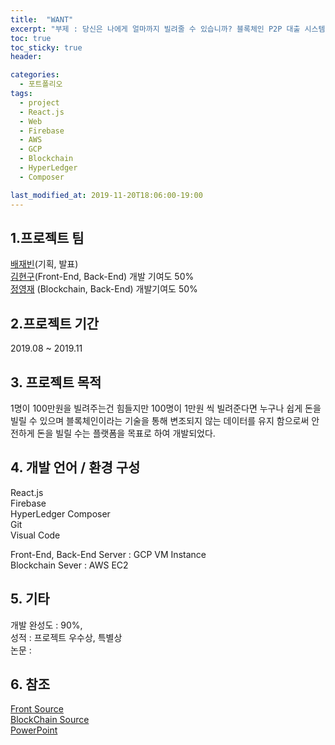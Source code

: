 ```yaml
---
title:  "WANT"
excerpt: "부제 : 당신은 나에게 얼마까지 빌려줄 수 있습니까? 블록체인 P2P 대출 시스템 프로젝트"
toc: true
toc_sticky: true
header:

categories:
  - 포트폴리오
tags:
  - project
  - React.js
  - Web
  - Firebase
  - AWS
  - GCP
  - Blockchain
  - HyperLedger
  - Composer

last_modified_at: 2019-11-20T18:06:00-19:00
---
```


## 1.프로젝트 팀
[배재빈](https://github.com/BaeJaebin)(기획, 발표)    
[김현구](https://github.com/black9)(Front-End, Back-End) 개발 기여도 50%     
[정영재](https://github.com/dizstar94) (Blockchain, Back-End) 개발기여도 50%  


## 2.프로젝트 기간
2019.08 ~ 2019.11

## 3. 프로젝트 목적
1명이 100만원을 빌려주는건 힘들지만 100명이 1만원 씩 빌려준다면 누구나 쉽게 돈을 빌릴 수 있으며 블록체인이라는 기술을 통해 변조되지 않는 데이터를 유지 함으로써 안전하게 돈을 빌릴 수는 플랫폼을 목표로 하여 개발되었다.

## 4. 개발 언어 / 환경 구성 
React.js  
Firebase  
HyperLedger Composer  
Git    
Visual Code  
   

Front-End, Back-End Server : GCP VM Instance      
Blockchain Sever : AWS EC2


## 5. 기타
개발 완성도 : 90%,  
성적 : 프로젝트 우수상, 특별상  
논문 : 


## 6. 참조
[Front Source](https://github.com/black9/want_ReactApp_Web)  
[BlockChain Source](https://github.com/dizstar94/want-network)   
[PowerPoint](https://naver.com)


